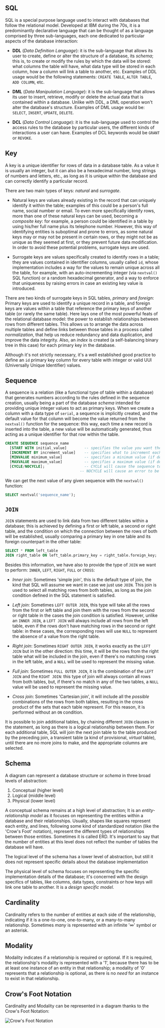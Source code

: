 ## SQL

SQL is a special purpose language used to interact with databases that follow the relational model. Developed at IBM during the 70s, it is a predominantly declarative language that can be thought of as a language comprised by three sub-languages, each one dedicated to particular aspects of the database interaction:

-  **DDL** (_Data Definition Language_): it is the sub-language that allows its user to create, define or alter the structure of a database, its _schema_; this is, to create or modify the rules by which the data will be stored: what columns the table will have, what data type will be stored in each column, how a column will link a table to another, etc. Examples of DDL usage would be the following statements: `CREATE TABLE`, `ALTER TABLE`, `ADD COLUMN`, etc.

- **DML** (_Data Manipulation Language_): it is the sub-language that allows its user to insert, retrieve, modify or delete the actual data that is contained within a database. Unlike with DDL, a DML operation won't alter the database's structure. Examples of DML usage would be: `SELECT`, `INSERT`, `UPDATE`, `DELETE`.

- **DCL** (_Data Control Language_): it is the sub-language used to control the access rules to the database by particular users, the different kinds of interactions a user can have. Examples of DCL keywords would be `GRANT` or `REVOKE`.

## Key

A key is a unique identifier for rows of data in a database table. As a value it is usually an integer, but it can also be a hexadecimal number, long strings of numbers and letters, etc., as long as it is unique within the database and can correctly identify a particular record.

There are two main types of keys: _natural_ and _surrogate_. 

- Natural keys are values already existing in the record that can uniquely identify it within the table; examples of this could be a person's full name, social number or email. To even more specifically identify rows, more than one of these natural keys can be used, becoming a _composite key_: for example, a person could be identified in a table by using his/her full name plus its telephone number. However, this way of identifying entities is suboptimal and prone to errors, as some natural keys may or may not be present in certain rows, or they might not be as unique as they seemed at first, or they prevent future data modification. In order to avoid these potential problems, surrogate keys are used.

- Surrogate keys are values specifically created to identify rows in a table; they are values contained in identifier columns, usually called `id`, whose implementation includes a way for the values to remain unique across all the table, for example, with an auto-incrementing integer (via `nextval()` SQL function) or a random hexadecimal generator, and a way to enforce that uniqueness by raising errors in case an existing key value is introduced. 

There are two kinds of surrogate keys in SQL tables, _primary_ and _foreign_: Primary keys are used to identify a unique record in a table, and foreign keys are values within a table that reference the primary keys of another table (or rarely the same table). Here lays one of the most powerful feats of the relational database model: the power to establish relationships between rows from different tables. This allows us to arrange the data across multiple tables and define links between those tables in a process called _normalization_, that help us reduce redundancy and data duplication, and improve the data integrity. Also, an _index_ is created (a self-balancing binary tree in this case) for each primary key in the database.

Although it's not strictly necessary, it's a well established good practice to define an `id` primary key column for every table with integer or valid UUI (Universally Unique Identifier) values.

## Sequence

A sequence is a relation (like a functional type of table within a database) that generates numbers according to the rules defined in the sequence creation, usually being a part of the database _schema_ intended for providing unique integer values to act as primary keys. When we create a column with a data type of `serial`, a sequence is implicitly created, and the default value for that column will become the value returned from the `nextval()` function for the sequence: this way, each time a new record is inserted into the table, a new value will be automatically generated, thus acting as a unique identifier for that row within the table. 

```sql
CREATE SEQUENCE sequence_name
  [START WITH initial_value]        -- specifies the value you want the sequence to start at
  [INCREMENT BY increment_value]    -- specifies what to increment each sequence value by to get the next one
  [MINVALUE minimum_value]          -- specifies a minimum value (if desired)
  [MAXVALUE maximum_value]          -- specifies a maximum value (if desired)
  [CYCLE/NOCYCLE];                  -- CYCLE will cause the sequence to restart if it reaches a limit
                                  -- NOCYCLE will cause an error to be thrown if the limit is reached
```

We can get the next value of any given sequence with the `nextval()` function:

```sql
SELECT nextval('sequence_name');
```

## `JOIN`

`JOIN` statements are used to link data from two different tables within a database; this is achieved by defining a first or left table, a second or right table, and the condition on which the connection between the rows of both will be established, usually comparing a primary key in one table and its foreign counterpart in the other table:

```sql
SELECT * FROM left_table
JOIN right_table ON left_table.primary_key = right_table.foreign_key;
```

Besides this information, we have also to provide the type of `JOIN` we want to perform: `INNER`, `LEFT`, `RIGHT`, `FULL` or `CROSS`:

- _Inner join_: Sometimes 'simple join', this is the default type of join, the kind that SQL will assume we want in case we just use `JOIN`. This join is used to select all matching rows from both tables, as long as the join condition defined in the SQL statement is satisfied.

- _Left join_: Sometimes `LEFT OUTER JOIN`, this type will take all the rows from the first or left table and join them with the rows from the second or right table in the cases the join condition is satisfied. However, unlike an `INNER JOIN`, a `LEFT JOIN` will always include all rows from the left table, even if the rows don't have matching rows in the second or right table: in these cases, the corresponding rows will use `NULL` to represent the absence of a value from the right table.

- _Right join_: Sometimes `RIGHT OUTER JOIN`, it works exactly as the `LEFT JOIN` but in the other direction: this time, it will be the rows from the right table what will be included in the join, even if there's no matching rows in the left table, and a `NULL` will be used to represent the missing value.

- _Full join_: Sometimes `FULL OUTER JOIN`, it is the combination of the `LEFT JOIN` and the `RIGHT JOIN`: this type of join will always contain all rows from both tables, but, if there's no match in any of the two tables, a `NULL` value will be used to represent the missing value.

- _Cross join_: Sometimes 'Cartesian join', it will include all the _possible_ combinations of the rows from both tables, resulting in the cross product of the sets that each table represent. For this reason, it is performed without an `ON` condition.

It is possible to join additional tables, by chaining different `JOIN` clauses in the statement, as long as there is a logical relationship between them. For each additional table, SQL will join the next join table to the table produced by the preceding join, a transient table (a kind of provisional, _virtual_ table), until there are no more joins to make, and the appropriate columns are selected.

## Schema

A diagram can represent a database structure or _schema_ in three broad levels of abstraction:

1. Conceptual (higher level)
2. Logical (middle level)
3. Physical (lower level)

A conceptual schema remains at a high level of abstraction; It is an _entity-relationship model_ as it focuses on representing the entities within a database and their relationships. Usually, shapes like squares represent each entity, and lines, following some kind of standardized notation (like the 'Crow's Foot' notation), represent the different types of relationships between those entities. Sometimes it is called ERD. It's important to say that the number of entities at this level does not reflect the number of tables the database will have.

The logical level of the schema has a lower level of abstraction, but still it does not represent specific details about the database implementation

The physical level of schema focuses on representing the specific implementation details of the database; it's concerned with the design specifics of tables, like columns, data types, constraints or how keys will link one table to another. It is a _design specific model_.

## Cardinality

Cardinality refers to the number of entities at each side of the relationship, indicating if it is a one-to-one, one-to-many, or a many-to-many relationship. Sometimes _many_ is represented with an infinite '∞' symbol or an asterisk.

## Modality 

Modality indicates if a relationship is required or optional. If it is required, the relationship's modality is represented with a '1', because there has to be at least one instance of an entity in that relationship; a modality of '0' represents that a relationship is optional, as there is no _need_ for an instance to exist in that relationship.

## Crow's Foot Notation

Cardinality and Modality can be represented in a diagram thanks to the Crow's Foot Notation:

![Crow's Foot Notation](https://github.com/lucsorr/launch-school/blob/main/LS180-LS181/crow-foot.png)